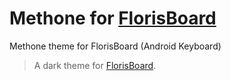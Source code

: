 # Methone for [FlorisBoard](https://github.com/florisboard/florisboard)
Methone theme for FlorisBoard (Android Keyboard)
> A dark theme for [FlorisBoard](https://github.com/florisboard/florisboard).
